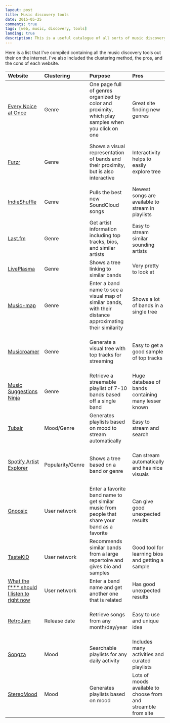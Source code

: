 ```yaml
---
layout: post
title: Music discovery tools
date: 2015-05-25
comments: true
tags: [web, music, discovery, tools]
landing: true
description: This is a useful catalogue of all sorts of music discovery tools
---
```


Here is a list that I've compiled containing all the music discovery tools out their on the internet. I've also included the clustering method, the pros, and the cons of each website.

<div class="table-responsive">
<table class="table-bordered table-striped">
<thead>
<tr>
<th align="left">Website</th>
<th align="left">Clustering</th>
<th align="left">Purpose</th>
<th align="left">Pros</th>
<th align="left">Cons</th>
</tr>
</thead>
<tbody>
<tr>
<td align="left"><a href="http://everynoise.com/engenremap.html">Every Noice at Once</a></td>
<td align="left">Genre</td>
<td align="left">One page full of genres organized by color and proximity, which play samples when you click on one</td>
<td align="left">Great site finding new genres</td>
<td align="left">Coloring scheme is a little disorienting</td>
</tr>
<tr>
<td align="left"><a href="http://www.furzr.net/">Furzr</a></td>
<td align="left">Genre</td>
<td align="left">Shows a visual representation of bands and their proximity, but is also interactive</td>
<td align="left">Interactivity helps to easily explore tree</td>
<td align="left">Clustering is a bit off, as bands seem to cluster together based on how new they are rather than genre/style</td>
</tr>
<tr>
<td align="left"><a href="http://www.indieshuffle.com/">IndieShuffle</a></td>
<td align="left">Genre</td>
<td align="left">Pulls the best new SoundCloud songs</td>
<td align="left">Newest songs are available to stream in playlists</td>
<td align="left">Must choose by Genre and cannot search by artist similarity</td>
</tr>
<tr>
<td align="left"><a href="http://www.last.fm/">Last.fm</a></td>
<td align="left">Genre</td>
<td align="left">Get artist information including top tracks, bios, and similar artists</td>
<td align="left">Easy to stream similar sounding artists</td>
<td align="left">Similar artists tend to be more popular</td>
</tr>
<tr>
<td align="left"><a href="http://liveplasma.com/">LivePlasma</a></td>
<td align="left">Genre</td>
<td align="left">Shows a tree linking to similar bands</td>
<td align="left">Very pretty to look at</td>
<td align="left">Clustering includes mostly popular bands</td>
</tr>
<tr>
<td align="left"><a href="http://www.music-map.com/">Music-map</a></td>
<td align="left">Genre</td>
<td align="left">Enter a band name to see a visual map of similar bands, with their distance approximating their similarity</td>
<td align="left">Shows a lot of bands in a single tree</td>
<td align="left">Not a huge varitey of indie bands so the same ones will show up often, no streaming.</td>
</tr>
<tr>
<td align="left"><a href="http://musicroamer.com/#/">Musicroamer</a></td>
<td align="left">Genre</td>
<td align="left">Generate a visual tree with top tracks for streaming</td>
<td align="left">Easy to get a good sample of top tracks</td>
<td align="left">Trees tend to be very small and lots of clicking required to generate playlists</td>
</tr>
<tr>
<td align="left"><a href="http://www.musicsuggestions.ninja/">Music Suggestions Ninja</a></td>
<td align="left">Genre</td>
<td align="left">Retrieve a streamable playlist of 7-10 bands based off a single band</td>
<td align="left">Huge database of bands containing many lesser known</td>
<td align="left">Solo artists and their bands often cluster together</td>
</tr>
<tr>
<td align="left"><a href="http://www.tubalr.com/">Tubalr</a></td>
<td align="left">Mood/Genre</td>
<td align="left">Generates playlists based on mood to stream automatically</td>
<td align="left">Easy to stream and search</td>
<td align="left">It is user based so the mood and genres are all over the place</td>
</tr>
<tr>
<td align="left"><a href="https://artistexplorer.spotify.com/">Spotify Artist Explorer</a></td>
<td align="left">Popularity/Genre</td>
<td align="left">Shows a tree based on a band or genre</td>
<td align="left">Can stream automatically and has nice visuals</td>
<td align="left">Shows mostly popular music, and does not show hard to find or new bands</td>
</tr>
<tr>
<td align="left"><a href="http://www.gnoosic.com">Gnoosic</a></td>
<td align="left">User network</td>
<td align="left">Enter a favorite band name to get similar music from people that share your band as a favorite</td>
<td align="left">Can give good unexpected results</td>
<td align="left">Can also give predictable results - i.e. everyone that likes Beethoven also likes Schubert, Wagner, Chopin</td>
</tr>
<tr>
<td align="left"><a href="http://www.tastekid.com/">TasteKiD</a></td>
<td align="left">User network</td>
<td align="left">Recommends similar bands from a large repertoire and gives bio and samples</td>
<td align="left">Good tool for learning bios and getting a sample</td>
<td align="left">User-based so bands have to have some popularity to appear as recommendation</td>
</tr>
<tr>
<td align="left"><a href="http://whatthefuckshouldilistentorightnow.com/">What the f*** should I listen to right now</a></td>
<td align="left">User network</td>
<td align="left">Enter a band name and get another one that is related</td>
<td align="left">Has good unexpected results</td>
<td align="left">Only shows one band at a time and requires clicking</td>
</tr>
<tr>
<td align="left"><a href="http://www.retroj.am/">RetroJam</a></td>
<td align="left">Release date</td>
<td align="left">Retrieve songs from any month/day/year</td>
<td align="left">Easy to use and unique idea</td>
<td align="left">Not a huge range of time and not too many bands (mostly popular)</td>
</tr>
<tr>
<td align="left"><a href="http://songza.com/">Songza</a></td>
<td align="left">Mood</td>
<td align="left">Searchable playlists for any daily activity</td>
<td align="left">Includes many activities and curated playlists</td>
<td align="left">Not a huge selection of playlists and bands</td>
</tr>
<tr>
<td align="left"><a href="http://www.stereomood.com/">StereoMood</a></td>
<td align="left">Mood</td>
<td align="left">Generates playlists based on mood</td>
<td align="left">Lots of moods available to choose from and streamble from site</td>
<td align="left">Playlists are short</td>
</tr>
</tbody>
</table>
</div>

